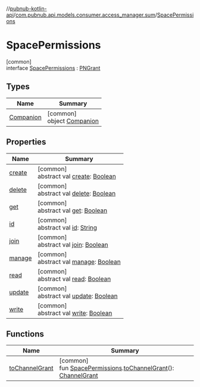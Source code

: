 //[pubnub-kotlin-api](../../../index.md)/[com.pubnub.api.models.consumer.access_manager.sum](../index.md)/[SpacePermissions](index.md)

# SpacePermissions

[common]\
interface [SpacePermissions](index.md) : [PNGrant](../../com.pubnub.api.models.consumer.access_manager.v3/-p-n-grant/index.md)

## Types

| Name | Summary |
|---|---|
| [Companion](-companion/index.md) | [common]<br>object [Companion](-companion/index.md) |

## Properties

| Name | Summary |
|---|---|
| [create](../../com.pubnub.api.models.consumer.access_manager.v3/-p-n-grant/create.md) | [common]<br>abstract val [create](../../com.pubnub.api.models.consumer.access_manager.v3/-p-n-grant/create.md): [Boolean](https://kotlinlang.org/api/latest/jvm/stdlib/kotlin-stdlib/kotlin/-boolean/index.html) |
| [delete](../../com.pubnub.api.models.consumer.access_manager.v3/-p-n-grant/delete.md) | [common]<br>abstract val [delete](../../com.pubnub.api.models.consumer.access_manager.v3/-p-n-grant/delete.md): [Boolean](https://kotlinlang.org/api/latest/jvm/stdlib/kotlin-stdlib/kotlin/-boolean/index.html) |
| [get](../../com.pubnub.api.models.consumer.access_manager.v3/-p-n-grant/get.md) | [common]<br>abstract val [get](../../com.pubnub.api.models.consumer.access_manager.v3/-p-n-grant/get.md): [Boolean](https://kotlinlang.org/api/latest/jvm/stdlib/kotlin-stdlib/kotlin/-boolean/index.html) |
| [id](../../com.pubnub.api.models.consumer.access_manager.v3/-p-n-grant/id.md) | [common]<br>abstract val [id](../../com.pubnub.api.models.consumer.access_manager.v3/-p-n-grant/id.md): [String](https://kotlinlang.org/api/latest/jvm/stdlib/kotlin-stdlib/kotlin/-string/index.html) |
| [join](../../com.pubnub.api.models.consumer.access_manager.v3/-p-n-grant/join.md) | [common]<br>abstract val [join](../../com.pubnub.api.models.consumer.access_manager.v3/-p-n-grant/join.md): [Boolean](https://kotlinlang.org/api/latest/jvm/stdlib/kotlin-stdlib/kotlin/-boolean/index.html) |
| [manage](../../com.pubnub.api.models.consumer.access_manager.v3/-p-n-grant/manage.md) | [common]<br>abstract val [manage](../../com.pubnub.api.models.consumer.access_manager.v3/-p-n-grant/manage.md): [Boolean](https://kotlinlang.org/api/latest/jvm/stdlib/kotlin-stdlib/kotlin/-boolean/index.html) |
| [read](../../com.pubnub.api.models.consumer.access_manager.v3/-p-n-grant/read.md) | [common]<br>abstract val [read](../../com.pubnub.api.models.consumer.access_manager.v3/-p-n-grant/read.md): [Boolean](https://kotlinlang.org/api/latest/jvm/stdlib/kotlin-stdlib/kotlin/-boolean/index.html) |
| [update](../../com.pubnub.api.models.consumer.access_manager.v3/-p-n-grant/update.md) | [common]<br>abstract val [update](../../com.pubnub.api.models.consumer.access_manager.v3/-p-n-grant/update.md): [Boolean](https://kotlinlang.org/api/latest/jvm/stdlib/kotlin-stdlib/kotlin/-boolean/index.html) |
| [write](../../com.pubnub.api.models.consumer.access_manager.v3/-p-n-grant/write.md) | [common]<br>abstract val [write](../../com.pubnub.api.models.consumer.access_manager.v3/-p-n-grant/write.md): [Boolean](https://kotlinlang.org/api/latest/jvm/stdlib/kotlin-stdlib/kotlin/-boolean/index.html) |

## Functions

| Name | Summary |
|---|---|
| [toChannelGrant](../to-channel-grant.md) | [common]<br>fun [SpacePermissions](index.md).[toChannelGrant](../to-channel-grant.md)(): [ChannelGrant](../../com.pubnub.api.models.consumer.access_manager.v3/-channel-grant/index.md) |

